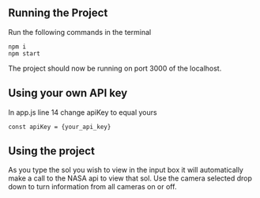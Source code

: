 ## Running the Project
Run the following commands in the terminal
```
npm i
npm start
```
The project should now be running on port 3000 of the localhost.

## Using your own API key
In app.js line 14 change apiKey to equal yours

```
const apiKey = {your_api_key}
```

## Using the project
As you type the sol you wish to view in the input box it will automatically make a call to the NASA api to view that sol.  Use the camera selected drop down to turn information from all cameras on or off.